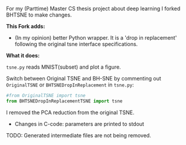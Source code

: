 For my (Parttime) Master CS thesis project about deep learning I forked BHTSNE to make changes.

**This Fork adds:**

- (In my opinion) better Python wrapper. It is a 'drop in replacement' following the original tsne interface specifications.

**What it does:**

`tsne.py` reads MNIST(subset) and plot a figure.

Switch between Original TSNE and BH-SNE by commenting out `OriginalTSNE` or `BHTSNEDropInReplacement` in `tsne.py`:

```python
#from OriginalTSNE import tsne
from BHTSNEDropInReplacementTSNE import tsne
```

I removed the PCA reduction from the original TSNE. 

- Changes in C-code: parameters are printed to stdout

TODO: Generated intermediate files are not being removed. 

